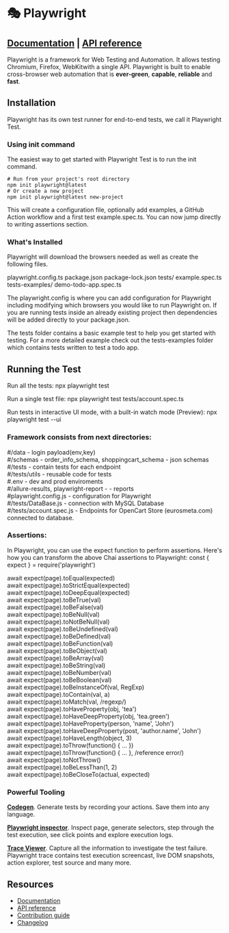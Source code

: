 # 🎭 Playwright


## [Documentation](https://playwright.dev) | [API reference](https://playwright.dev/docs/api/class-playwright)

Playwright is a framework for Web Testing and Automation. It allows testing Chromium, Firefox, WebKitwith a single API. Playwright is built to enable cross-browser web automation that is **ever-green**, **capable**, **reliable** and **fast**.

## Installation

Playwright has its own test runner for end-to-end tests, we call it Playwright Test.

### Using init command

The easiest way to get started with Playwright Test is to run the init command.

```Shell
# Run from your project's root directory
npm init playwright@latest
# Or create a new project
npm init playwright@latest new-project
```

This will create a configuration file, optionally add examples, a GitHub Action workflow and a first test example.spec.ts. You can now jump directly to writing assertions section.

### What's Installed

Playwright will download the browsers needed as well as create the following files.

playwright.config.ts
package.json
package-lock.json
tests/
  example.spec.ts
tests-examples/
  demo-todo-app.spec.ts

The playwright.config is where you can add configuration for Playwright including modifying which browsers you would like to run Playwright on. If you are running tests inside an already existing project then dependencies will be added directly to your package.json.

The tests folder contains a basic example test to help you get started with testing. For a more detailed example check out the tests-examples folder which contains tests written to test a todo app.


## Running the Test
Run all the tests:   npx playwright test

Run a single test file: npx playwright test tests/account.spec.ts

Run tests in interactive UI mode, with a built-in watch mode (Preview): npx playwright test --ui

### Framework consists from next directories:
#/data - login payload(env,key)  
#/schemas - order_info_schema, shoppingcart_schema - json schemas  
#/tests - contain tests for each endpoint  
#/tests/utils - reusable code for tests  
#.env - dev and prod enviroments  
#/allure-results, playwright-report - - reports  
#playwright.config.js - configuration for Playwright  
#/tests/DataBase.js - connection with MySQL Database  
#/tests/account.spec.js - Endpoints for OpenCart Store (eurosmeta.com) connected to database.  

### Assertions:
In Playwright, you can use the expect function to perform assertions. Here's how you can transform the above Chai assertions to Playwright:
const { expect } = require('playwright')

await expect(page).toEqual(expected)  
await expect(page).toStrictEqual(expected)  
await expect(page).toDeepEqual(expected)  
await expect(page).toBeTrue(val)  
await expect(page).toBeFalse(val)  
await expect(page).toBeNull(val)  
await expect(page).toNotBeNull(val)  
await expect(page).toBeUndefined(val)  
await expect(page).toBeDefined(val)  
await expect(page).toBeFunction(val)  
await expect(page).toBeObject(val)  
await expect(page).toBeArray(val)  
await expect(page).toBeString(val)  
await expect(page).toBeNumber(val)  
await expect(page).toBeBoolean(val)  
await expect(page).toBeInstanceOf(val, RegExp)  
await expect(page).toContain(val, a)  
await expect(page).toMatch(val, /regexp/)  
await expect(page).toHaveProperty(obj, 'tea')  
await expect(page).toHaveDeepProperty(obj, 'tea.green')  
await expect(page).toHaveProperty(person, 'name', 'John')  
await expect(page).toHaveDeepProperty(post, 'author.name', 'John')  
await expect(page).toHaveLength(object, 3)  
await expect(page).toThrow(function() { ... })  
await expect(page).toThrow(function() { ... }, /reference error/)  
await expect(page).toNotThrow()  
await expect(page).toBeLessThan(1, 2)  
await expect(page).toBeCloseTo(actual, expected)  



### Powerful Tooling

**[Codegen](https://playwright.dev/docs/codegen)**. Generate tests by recording your actions. Save them into any language.

**[Playwright inspector](https://playwright.dev/docs/inspector)**. Inspect page, generate selectors, step through the test execution, see click points and explore execution logs.

**[Trace Viewer](https://playwright.dev/docs/trace-viewer)**. Capture all the information to investigate the test failure. Playwright trace contains test execution screencast, live DOM snapshots, action explorer, test source and many more.


## Resources

* [Documentation](https://playwright.dev/docs/intro)
* [API reference](https://playwright.dev/docs/api/class-playwright/)
* [Contribution guide](CONTRIBUTING.md)
* [Changelog](https://github.com/microsoft/playwright/releases)
